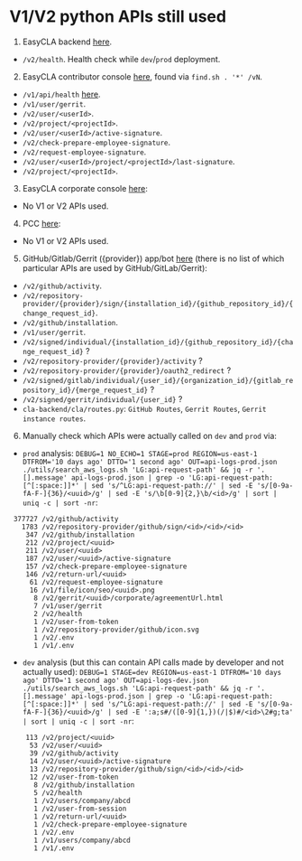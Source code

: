 # V1/V2 python APIs still used

1. EasyCLA backend [here](https://github.com/linuxfoundation/easycla/blob/main/.github/workflows/deploy-prod.yml#L127).
- `/v2/health`. Health check while `dev`/`prod` deployment.


2. EasyCLA contributor console [here](https://github.com/communitybridge/easycla-contributor-console/blob/main/src/app/core/services/cla-contributor.service.ts), found via `` find.sh . '*' /vN ``.
- `/v1/api/health` [here](https://github.com/communitybridge/easycla-contributor-console/blob/main/test/functional/cypress/integration/api-tests/health-check.spec.ts#L4).
- `/v1/user/gerrit`.
- `/v2/user/<userId>`.
- `/v2/project/<projectId>`.
- `/v2/user/<userId>/active-signature`.
- `/v2/check-prepare-employee-signature`.
- `/v2/request-employee-signature`.
- `/v2/user/<userId>/project/<projectId>/last-signature`.
- `/v2/project/<projectId>`.


3. EasyCLA corporate console [here](https://github.com/LF-Engineering/lfx-corp-cla-console/blob/main/backend/src/data/cla-api.ts):
- No V1 or V2 APIs used.


4. PCC [here](https://github.com/linuxfoundation/lfx-pcc/blob/main/apps/v1-backend/src/modules/cla-services/model/index.ts):
- No V1 or V2 APIs used.


5. GitHub/Gitlab/Gerrit ({provider}) app/bot [here]() (there is no list of which particular APIs are used by GitHub/GitLab/Gerrit):
- `/v2/github/activity`.
- `/v2/repository-provider/{provider}/sign/{installation_id}/{github_repository_id}/{change_request_id}`.
- `/v2/github/installation`.
- `/v1/user/gerrit`.
- `/v2/signed/individual/{installation_id}/{github_repository_id}/{change_request_id}` ?
- `/v2/repository-provider/{provider}/activity` ?
- `/v2/repository-provider/{provider}/oauth2_redirect` ?
- `/v2/signed/gitlab/individual/{user_id}/{organization_id}/{gitlab_repository_id}/{merge_request_id}` ?
- `/v2/signed/gerrit/individual/{user_id}` ?
- `cla-backend/cla/routes.py`: `GitHub Routes`, `Gerrit Routes`, `Gerrit instance routes`.


6. Manually check which APIs were actually called on `dev` and `prod` via:

- `prod` analysis: `` DEBUG=1 NO_ECHO=1 STAGE=prod REGION=us-east-1 DTFROM='10 days ago' DTTO='1 second ago' OUT=api-logs-prod.json ./utils/search_aws_logs.sh 'LG:api-request-path' && jq -r '.[].message' api-logs-prod.json | grep -o 'LG:api-request-path:[^[:space:]]*' | sed 's/^LG:api-request-path://' | sed -E 's/[0-9a-fA-F-]{36}/<uuid>/g' | sed -E 's/\b[0-9]{2,}\b/<id>/g' | sort | uniq -c | sort -nr ``:
```
 377727 /v2/github/activity
   1783 /v2/repository-provider/github/sign/<id>/<id>/<id>
    347 /v2/github/installation
    212 /v2/project/<uuid>
    211 /v2/user/<uuid>
    187 /v2/user/<uuid>/active-signature
    157 /v2/check-prepare-employee-signature
    146 /v2/return-url/<uuid>
     61 /v2/request-employee-signature
     16 /v1/file/icon/seo/<uuid>.png
      8 /v2/gerrit/<uuid>/corporate/agreementUrl.html
      7 /v1/user/gerrit
      2 /v2/health
      1 /v2/user-from-token
      1 /v2/repository-provider/github/icon.svg
      1 /v2/.env
      1 /v1/.env
```

- `dev` analysis (but this can contain API calls made by developer and not actually used): `` DEBUG=1 STAGE=dev REGION=us-east-1 DTFROM='10 days ago' DTTO='1 second ago' OUT=api-logs-dev.json ./utils/search_aws_logs.sh 'LG:api-request-path' && jq -r '.[].message' api-logs-prod.json | grep -o 'LG:api-request-path:[^[:space:]]*' | sed 's/^LG:api-request-path://' | sed -E 's/[0-9a-fA-F-]{36}/<uuid>/g' | sed -E ':a;s#/([0-9]{1,})(/|$)#/<id>\2#g;ta' | sort | uniq -c | sort -nr ``:
```
    113 /v2/project/<uuid>
     53 /v2/user/<uuid>
     39 /v2/github/activity
     14 /v2/user/<uuid>/active-signature
     13 /v2/repository-provider/github/sign/<id>/<id>/<id>
     12 /v2/user-from-token
      8 /v2/github/installation
      5 /v2/health
      1 /v2/users/company/abcd
      1 /v2/user-from-session
      1 /v2/return-url/<uuid>
      1 /v2/check-prepare-employee-signature
      1 /v2/.env
      1 /v1/users/company/abcd
      1 /v1/.env
```


